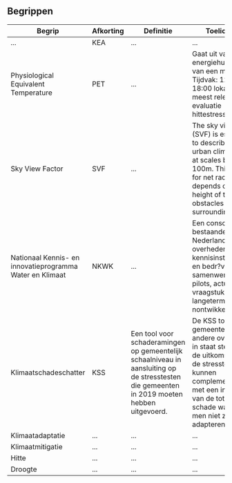 ## Begrippen

|Begrip |Afkorting |Definitie |Toelichting |Bron | 
---|---|---|---|---|
...    | KEA       | ...       | ...         |...|
|Physiological Equivalent Temperature | PET  | ...       |Gaat uit van de energiehuishouding van een mens. Tijdvak: 12:00 - 18:00 lokale tijd meest relevant voor evaluatie hittestress|...|
|Sky View Factor | SVF | ...       | The sky view factor (SVF) is essential to describe the urban climatology at scales below 100m. This proxy for net radiation depends on the height of the obstacles in its surroundings.|...|
|Nationaal Kennis- en innovatieprogramma Water en Klimaat | NKWK | ...       | Een consortium bestaande uit Nederlandse overheden, kennisinstellingen en bedr?ven, die samenwerken aan pilots, actuele vraagstukken en langeterm?nontwikkelingen. |https://www.waterenklimaat.nl/ |
|Klimaatschadeschatter | KSS | Een tool voor schaderamingen op gemeentelijk schaalniveau in aansluiting op de stresstesten die gemeenten in 2019 moeten hebben uitgevoerd.|De KSS tool moet gemeenten en andere overheden in staat stellen om de uitkomsten van de stresstest te kunnen complementeren met een inschatting van de totale schade wanneer men niet zou adapteren. |NKWK Klimaatbestendige stad onderzoeksprogramma 2018, p.11|
|Klimaatadaptatie |...|...|...|...|
|Klimaatmitigatie |...|...|...|...|
|Hitte |...|...|...|...|
|Droogte |...|...|...|...|